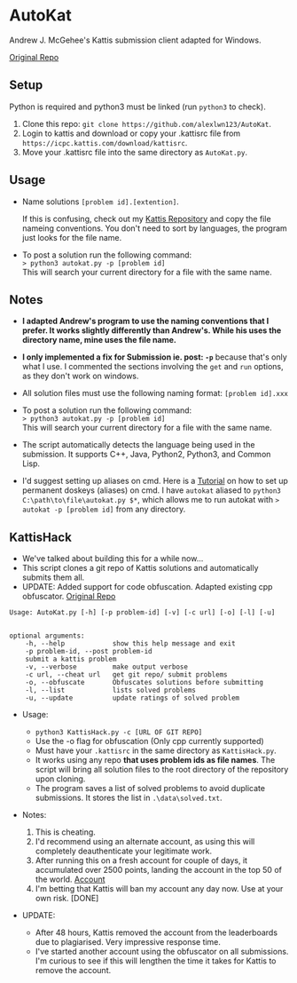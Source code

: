 # AutoKat
Andrew J. McGehee's Kattis submission client adapted for Windows.

[Original Repo](https://github.com/andrewjmcgehee/katti-automation)  


Setup
-----
 Python is required and python3 must be linked (run `python3` to check).


 1. Clone this repo: `git clone https://github.com/alexlwn123/AutoKat`.  
 2. Login to kattis and download or copy your .kattisrc file from `https://icpc.kattis.com/download/kattisrc`.
 3. Move your .kattisrc file into the same directory as `AutoKat.py`.  



Usage
------
- Name solutions `[problem id].[extention]`.

  If this is confusing, check out my [Kattis Repository](https://github.com/alexlwn123/kattis) and copy the file nameing conventions. You don't need to sort by languages, the program just looks for the file name. 

- To post a solution run the following command:  
 `> python3 autokat.py -p [problem id]`    
 This will search your current directory for a file with the same name.


Notes
------------

 - **I adapted Andrew's program to use the naming conventions that I prefer. It works slightly differently than Andrew's. While his uses the directory name, mine uses the file name.**

 - **I only implemented a fix for Submission ie. post: `-p`** because that's only what I use. I commented the sections involving the `get` and `run` options, as they don't work on windows.   

 - All solution files must use the following naming format: `[problem id].xxx`

 - To post a solution run the following command:  
   `> python3 autokat.py -p [problem id]`    
   This will search your current directory for a file with the same name.
 
 - The script automatically detects the language being used in the submission. It supports C++, Java, Python2, Python3, and Common Lisp. 

 - I'd suggest setting up aliases on cmd. Here is a [Tutorial](https://superuser.com/a/1134468) on how to set up permanent doskeys (aliases) on cmd. I have `autokat` aliased to `python3 C:\path\to\file\autokat.py $*`, which allows me to run autokat with `> autokat -p [problem id]` from any directory.


KattisHack
----------

- We've talked about building this for a while now...  
- This script clones a git repo of Kattis solutions and automatically submits them all.
- UPDATE: Added support for code obfuscation. Adapted existing cpp obfuscator. [Original Repo](https://github.com/chickensouple/CPlusPlus-TextObfucater)
```
Usage: AutoKat.py [-h] [-p problem-id] [-v] [-c url] [-o] [-l] [-u]


optional arguments:
    -h, --help            show this help message and exit
    -p problem-id, --post problem-id
    submit a kattis problem
    -v, --verbose         make output verbose
    -c url, --cheat url   get git repo/ submit problems
    -o, --obfuscate       Obfuscates solutions before submitting
    -l, --list            lists solved problems
    -u, --update          update ratings of solved problem
```
- Usage: 
   - `python3 KattisHack.py -c [URL OF GIT REPO]`
   - Use the -o flag for obfuscation (Only cpp currently supported)
   - Must have your `.kattisrc` in the same directory as `KattisHack.py`.
   - It works using any repo **that uses problem ids as file names**. The script will bring all solution files to the root directory of the repository upon cloning. 
   - The program saves a list of solved problems to avoid duplicate submissions. It stores the list in `.\data\solved.txt`.

- Notes:
   1. This is cheating.
   2. I'd recommend using an alternate account, as using this will completely deauthenticate your legitimate work. 
   3. After running this on a fresh account for couple of days, it accumulated over 2500 points, landing the account in the top 50 of the world. [Account](https://open.kattis.com/users/i-cheated)
   4. I'm betting that Kattis will ban my account any day now. Use at your own risk. [DONE]

- UPDATE:
   - After 48 hours, Kattis removed the account from the leaderboards due to plagiarised. Very impressive response time.
   - I've started another account using the obfuscator on all submissions. I'm curious to see if this will lengthen the time it takes for Kattis to remove the account.




